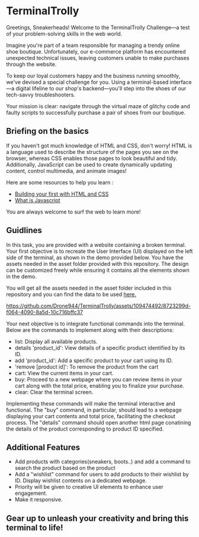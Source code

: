 # TerminalTrolly

Greetings, Sneakerheads! Welcome to the TerminalTrolly Challenge—a test of your problem-solving skills in the web world.

Imagine you're part of a team responsible for managing a trendy online shoe boutique. Unfortunately, our e-commerce platform has encountered unexpected technical issues, leaving customers unable to make purchases through the website.

To keep our loyal customers happy and the business running smoothly, we've devised a special challenge for you. Using a terminal-based interface—a digital lifeline to our shop's backend—you'll step into the shoes of our tech-savvy troubleshooters.

Your mission is clear: navigate through the virtual maze of glitchy code and faulty scripts to successfully purchase a pair of shoes from our boutique.

## Briefing on the basics

If you haven't got much knowledge of HTML and CSS, don't worry! HTML is a language used to describe the structure of the pages you see on the browser, whereas CSS enables those pages to look beautiful and tidy. Additionally, JavaScript can be used to create dynamically updating content, control multimedia, and animate images! 

Here are some resources to help you learn :
- [Building your first with HTML and CSS](https://learn.shayhowe.com/html-css/building-your-first-web-page/)
- [What is Javascript](https://developer.mozilla.org/en-US/docs/Learn/JavaScript/First_steps)

You are always welcome to surf the web to learn more!

## Guidlines

In this task, you are provided with a website containing a broken terminal. Your first objective is to recreate the User Interface (UI) displayed on the left side of the terminal, as shown in the demo provided below. You have the assets needed in the asset folder provided with this repository. The design can be customized freely while ensuring it contains all the elements shown in the demo.

You will get all the assets needed in the asset folder included in this repository and you can find the data to be used [here.](https://docs.google.com/spreadsheets/d/1dAYYM137rHW0y2ACILgFBn-g5tYDa2aDWpWWj6RHBQo/edit?usp=sharing)

https://github.com/Drone944/TerminalTrolly/assets/109474492/8723299d-f064-4090-8a5d-10c716bffc37

Your next objective is to integrate functional commands into the terminal. Below are the commands to implement along with their descriptions:

- list: Display all available products.
- details 'product_id': View details of a specific product identified by its ID.
- add 'product_id': Add a specific product to your cart using its ID.
- 'remove [product id]': To remove the product from the cart
- cart: View the current items in your cart.
- buy: Proceed to a new webpage where you can review items in your cart along with the total price, enabling you to finalize your purchase.
- clear: Clear the terminal screen.

Implementing these commands will make the terminal interactive and functional. The "buy" command, in particular, should lead to a webpage displaying your cart contents and total price, facilitating the checkout process. The "details" command should open another html page conatining the details of the product corresponding to product ID specified.

## **Additional Features**

- Add products with categories(sneakers, boots..) and add a command to search the product based on the product
- Add a "wishlist" command for users to add products to their wishlist by ID. Display wishlist contents on a dedicated webpage.
- Priority will be given to creative UI elements to enhance user engagement.
- Make it responsive.


## Gear up to unleash your creativity and bring this terminal to life!
